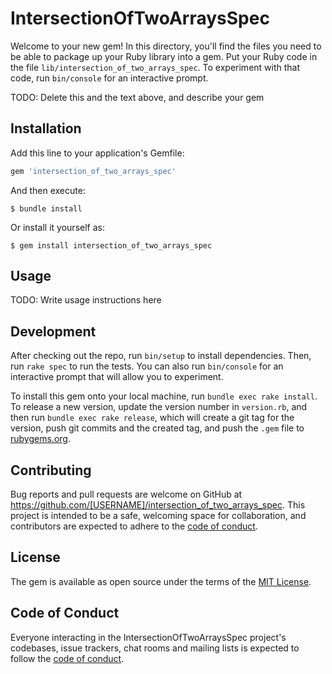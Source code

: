 # IntersectionOfTwoArraysSpec

Welcome to your new gem! In this directory, you'll find the files you need to be able to package up your Ruby library into a gem. Put your Ruby code in the file `lib/intersection_of_two_arrays_spec`. To experiment with that code, run `bin/console` for an interactive prompt.

TODO: Delete this and the text above, and describe your gem

## Installation

Add this line to your application's Gemfile:

```ruby
gem 'intersection_of_two_arrays_spec'
```

And then execute:

    $ bundle install

Or install it yourself as:

    $ gem install intersection_of_two_arrays_spec

## Usage

TODO: Write usage instructions here

## Development

After checking out the repo, run `bin/setup` to install dependencies. Then, run `rake spec` to run the tests. You can also run `bin/console` for an interactive prompt that will allow you to experiment.

To install this gem onto your local machine, run `bundle exec rake install`. To release a new version, update the version number in `version.rb`, and then run `bundle exec rake release`, which will create a git tag for the version, push git commits and the created tag, and push the `.gem` file to [rubygems.org](https://rubygems.org).

## Contributing

Bug reports and pull requests are welcome on GitHub at https://github.com/[USERNAME]/intersection_of_two_arrays_spec. This project is intended to be a safe, welcoming space for collaboration, and contributors are expected to adhere to the [code of conduct](https://github.com/[USERNAME]/intersection_of_two_arrays_spec/blob/master/CODE_OF_CONDUCT.md).

## License

The gem is available as open source under the terms of the [MIT License](https://opensource.org/licenses/MIT).

## Code of Conduct

Everyone interacting in the IntersectionOfTwoArraysSpec project's codebases, issue trackers, chat rooms and mailing lists is expected to follow the [code of conduct](https://github.com/[USERNAME]/intersection_of_two_arrays_spec/blob/master/CODE_OF_CONDUCT.md).
